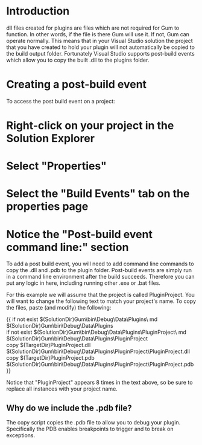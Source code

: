 # Introduction

dll files created for plugins are files which are not required for Gum to function.  In other words, if the file is there Gum will use it.  If not, Gum can operate normally.  This means that in your Visual Studio solution the project that you have created to hold your plugin will not automatically be copied to the build output folder.  Fortunately Visual Studio supports post-build events which allow you to copy the built .dll to the plugins folder.  

# Creating a post-build event

To access the post build event on a project:

# Right-click on your project in the Solution Explorer
# Select "Properties"
# Select the "Build Events" tab on the properties page
# Notice the "Post-build event command line:" section

To add a post build event, you will need to add command line commands to copy the .dll and .pdb to the plugin folder.  Post-build events are simply run in a command line environment after the build succeeds.  Therefore you can put any logic in here, including running other .exe or .bat files.

For this example we will assume that the project is called PluginProject.  You will want to change the following text to match your project's name.  To copy the files, paste (and modify) the following:

{{
if not exist $(SolutionDir)Gum\bin\Debug\Data\Plugins\ md $(SolutionDir)Gum\bin\Debug\Data\Plugins\
if not exist $(SolutionDir)Gum\bin\Debug\Data\Plugins\PluginProject\ md $(SolutionDir)Gum\bin\Debug\Data\Plugins\PluginProject\
copy $(TargetDir)PluginProject.dll $(SolutionDir)Gum\bin\Debug\Data\Plugins\PluginProject\PluginProject.dll
copy $(TargetDir)PluginProject.pdb $(SolutionDir)Gum\bin\Debug\Data\Plugins\PluginProject\PluginProject.pdb
}}

Notice that "PluginProject" appears 8 times in the text above, so be sure to replace all instances with your project name.

## Why do we include the .pdb file?

The copy script copies the .pdb file to allow you to debug your plugin.  Specifically the PDB enables breakpoints to trigger and to break on exceptions.  
